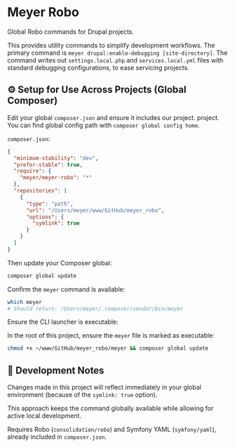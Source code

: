 # Meyer Robo

Global Robo commands for Drupal projects.

This provides utility commands to simplify development workflows. The primary
command is `meyer drupal:enable-debugging [site-directory]`. The command writes
out `settings.local.php` and `services.local.yml` files with standard debugging
configurations, to ease servicing projects.

## ⚙️ Setup for Use Across Projects (Global Composer)

Edit your global `composer.json` and ensure it includes our project.
project. You can find global config path with `composer global config home`.

`composer.json`:
```json
{
  "minimum-stability": "dev",
  "prefer-stable": true,
  "require": {
    "meyer/meyer-robo": "*"
  },
  "repositories": [
    {
      "type": "path",
      "url": "/Users/meyer/www/GitHub/meyer_robo",
      "options": {
        "symlink": true
      }
    }
  ]
}
```

Then update your Composer global:

```bash
composer global update
```

Confirm the `meyer` command is available:

```bash
which meyer
# Should return: /Users/meyer/.composer/vendor/bin/meyer
```

Ensure the CLI launcher is executable:

In the root of this project, ensure the `meyer` file is marked as executable:

```bash
chmod +x ~/www/GitHub/meyer_robo/meyer && composer global update
```

## 🧪 Development Notes

Changes made in this project will reflect immediately in your global environment (because of the `symlink: true` option).

This approach keeps the command globally available while allowing for active local development.

Requires Robo (`consolidation/robo`) and Symfony YAML (`symfony/yaml`), already included in `composer.json`.

